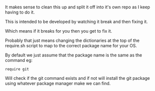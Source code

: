 
It makes sense to clean this up and split it off into it's own repo as I keep 
having to do it.

This is intended to be developed by watching it break and then fixing it.

Which means if it breaks for you then you get to fix it.

Probably that just means changing the dictionaries at the top of the require.sh 
script to map to the correct package name for your OS.

By default we just assume that the package name is the same as the command eg:

	require git

Will check if the git command exists and if not will install the git package 
using whatever package manager make we can find.
